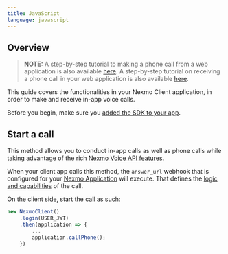 ```yaml
---
title: JavaScript
language: javascript
---
```


## Overview

> **NOTE:** A step-by-step tutorial to making a phone call from a web application is also available [here](/client-sdk/tutorials/app-to-phone/introduction). A step-by-step tutorial on receiving a phone call in your web application is also available [here](/client-sdk/tutorials/phone-to-app/introduction).

This guide covers the functionalities in your Nexmo Client application, in order to make and receive in-app voice calls.

Before you begin, make sure you [added the SDK to your app](/client-sdk/setup/add-sdk-to-your-app).

## Start a call

This method allows you to conduct in-app calls as well as phone calls while taking advantage of the rich [Nexmo Voice API features](/voice/voice-api/overview).

When your client app calls this method, the `answer_url` webhook that is configured for your [Nexmo Application](/concepts/guides/applications) will execute. That defines the [logic and capabilities](/voice/voice-api/ncco-reference) of the call.

On the client side, start the call as such:

```javascript
new NexmoClient()
    .login(USER_JWT)
    .then(application => {
        ...
        application.callPhone();
    })
```
